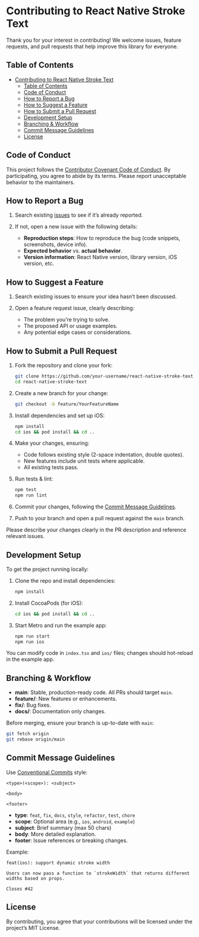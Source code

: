 # Contributing to React Native Stroke Text

Thank you for your interest in contributing! We welcome issues, feature requests, and pull requests that help improve this library for everyone.

## Table of Contents

- [Contributing to React Native Stroke Text](#contributing-to-react-native-stroke-text)
  - [Table of Contents](#table-of-contents)
  - [Code of Conduct](#code-of-conduct)
  - [How to Report a Bug](#how-to-report-a-bug)
  - [How to Suggest a Feature](#how-to-suggest-a-feature)
  - [How to Submit a Pull Request](#how-to-submit-a-pull-request)
  - [Development Setup](#development-setup)
  - [Branching \& Workflow](#branching--workflow)
  - [Commit Message Guidelines](#commit-message-guidelines)
  - [License](#license)

## Code of Conduct

This project follows the [Contributor Covenant Code of Conduct](https://www.contributor-covenant.org/version/2/1/code_of_conduct/). By participating, you agree to abide by its terms. Please report unacceptable behavior to the maintainers.

## How to Report a Bug

1. Search existing [issues](https://github.com/elliotfleming/react-native-stroke-text/issues) to see if it’s already reported.
2. If not, open a new issue with the following details:

   * **Reproduction steps**: How to reproduce the bug (code snippets, screenshots, device info).
   * **Expected behavior** vs. **actual behavior**.
   * **Version information**: React Native version, library version, iOS version, etc.

## How to Suggest a Feature

1. Search existing issues to ensure your idea hasn’t been discussed.
2. Open a feature request issue, clearly describing:

   * The problem you’re trying to solve.
   * The proposed API or usage examples.
   * Any potential edge cases or considerations.

## How to Submit a Pull Request

1. Fork the repository and clone your fork:

   ```bash
   git clone https://github.com/your-username/react-native-stroke-text.git
   cd react-native-stroke-text
   ```
2. Create a new branch for your change:

   ```bash
   git checkout -b feature/YourFeatureName
   ```
3. Install dependencies and set up iOS:

   ```bash
   npm install
   cd ios && pod install && cd ..
   ```
4. Make your changes, ensuring:

   * Code follows existing style (2-space indentation, double quotes).
   * New features include unit tests where applicable.
   * All existing tests pass.
5. Run tests & lint:

   ```bash
   npm test
   npm run lint
   ```
6. Commit your changes, following the [Commit Message Guidelines](#commit-message-guidelines).
7. Push to your branch and open a pull request against the `main` branch.

Please describe your changes clearly in the PR description and reference relevant issues.

## Development Setup

To get the project running locally:

1. Clone the repo and install dependencies:

   ```bash
   npm install
   ```
2. Install CocoaPods (for iOS):

   ```bash
   cd ios && pod install && cd ..
   ```
3. Start Metro and run the example app:

   ```bash
   npm run start
   npm run ios
   ```

You can modify code in `index.tsx` and `ios/` files; changes should hot-reload in the example app.

## Branching & Workflow

* **main**: Stable, production-ready code. All PRs should target `main`.
* **feature/**: New features or enhancements.
* **fix/**: Bug fixes.
* **docs/**: Documentation only changes.

Before merging, ensure your branch is up-to-date with `main`:

```bash
git fetch origin
git rebase origin/main
```

## Commit Message Guidelines

Use [Conventional Commits](https://www.conventionalcommits.org/) style:

```
<type>(<scope>): <subject>

<body>

<footer>
```

* **type**: `feat`, `fix`, `docs`, `style`, `refactor`, `test`, `chore`
* **scope**: Optional area (e.g., `ios`, `android`, `example`)
* **subject**: Brief summary (max 50 chars)
* **body**: More detailed explanation.
* **footer**: Issue references or breaking changes.

Example:

```
feat(ios): support dynamic stroke width

Users can now pass a function to `strokeWidth` that returns different widths based on props.

Closes #42
```

## License

By contributing, you agree that your contributions will be licensed under the project’s MIT License.
